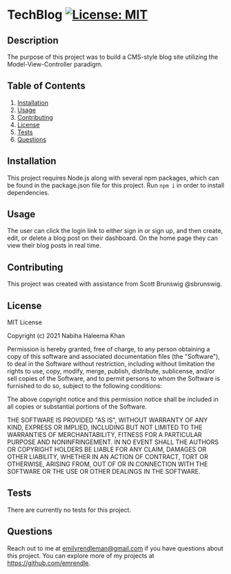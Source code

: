 # TechBlog [![License: MIT](https://img.shields.io/badge/License-MIT-yellow.svg)](https://opensource.org/licenses/MIT)

## Description
The purpose of this project was to build a CMS-style blog site utilizing the Model-View-Controller paradigm.

## Table of Contents
1. [Installation](#Installation)
2. [Usage](#Usage)
3. [Contributing](#Contributing)
4. [License](#License)
5. [Tests](#Tests)
6. [Questions](#Questions)

## Installation
This project requires Node.js along with several npm packages, which can be found in the package.json file for this project. Run ```npm i``` in order to install dependencies.

## Usage
The user can click the login link to either sign in or sign up, and then create, edit, or delete a blog post on their dashboard. On the home page they can view their blog posts in real time. 

## Contributing
This project was created with assistance from Scott Brunswig @sbrunswig. 

## License
MIT License

Copyright (c) 2021 Nabiha Haleema Khan

Permission is hereby granted, free of charge, to any person obtaining a copy
of this software and associated documentation files (the "Software"), to deal
in the Software without restriction, including without limitation the rights
to use, copy, modify, merge, publish, distribute, sublicense, and/or sell
copies of the Software, and to permit persons to whom the Software is
furnished to do so, subject to the following conditions:

The above copyright notice and this permission notice shall be included in all
copies or substantial portions of the Software.

THE SOFTWARE IS PROVIDED "AS IS", WITHOUT WARRANTY OF ANY KIND, EXPRESS OR
IMPLIED, INCLUDING BUT NOT LIMITED TO THE WARRANTIES OF MERCHANTABILITY,
FITNESS FOR A PARTICULAR PURPOSE AND NONINFRINGEMENT. IN NO EVENT SHALL THE
AUTHORS OR COPYRIGHT HOLDERS BE LIABLE FOR ANY CLAIM, DAMAGES OR OTHER
LIABILITY, WHETHER IN AN ACTION OF CONTRACT, TORT OR OTHERWISE, ARISING FROM,
OUT OF OR IN CONNECTION WITH THE SOFTWARE OR THE USE OR OTHER DEALINGS IN THE
SOFTWARE.

## Tests
There are currently no tests for this project.

## Questions
Reach out to me at emilyrendleman@gmail.com if you have questions about this project. 
You can explore more of my projects at https://github.com/emrendle.

